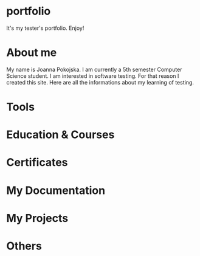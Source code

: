 # portfolio
It's my tester's portfolio. Enjoy!

# About me
My name is Joanna Pokojska. I am  currently a 5th semester Computer Science student. I am interested in software testing. For that reason I created this site. Here are all the informations about my learning of testing.

# Tools

# Education & Courses

# Certificates

# My Documentation

# My Projects

# Others
